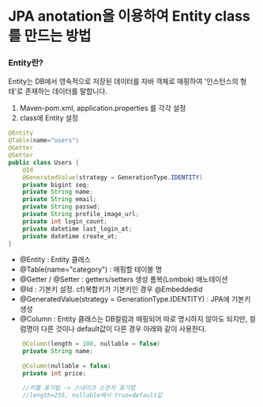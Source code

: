 # JPA anotation을 이용하여 Entity class를 만드는 방법

### Entity란?
Entity는 DB에서 영속적으로 저장된 데이터를 자바 객체로 매핑하여 '인스턴스의 형태'로 존재하는 데이터를 말합니다.

1. Maven-pom.xml, application.properties 를 각각 설정
2. class에 Entity 설정
```java
@Entity
@Table(name="users")
@Getter
@Setter
public class Users {
    @Id
    @GeneratedValue(strategy = GenerationType.IDENTITY)
    private bigint seq;
    private String name;
    private String email;
    private String passwd;
    private String profile_image_url;
    private int login_count;
    private datetime last_login_at;
    private datetime create_at;
}
```

- @Entity : Entity 클래스
- @Table(name="category") : 매핑할 테이블 명
- @Getter / @Setter : getters/setters 생성 롬복(Lombok) 애노테이션
- @Id : 기본키 설정. cf)복합키가 기본키인 경우 @Embeddedid
- @GeneratedValue(strategy = GenerationType.IDENTITY) : JPA에 기본키 생성
- @Column : Entity 클래스는 DB컬럼과 매핑되어 따로 명시하지 않아도 되지만, 컬럼명이 다른 것이나 default값이 다른 경우 아래와 같이 사용한다.

```java
    @Column(length = 100, nullable = false) 
    private String name;
    
    @Column(nullable = false)
    private int price;

    //카멢 표기법 -> 스네이크 소문자 표기법
    //length=255, nullable에서 true=default값
```
